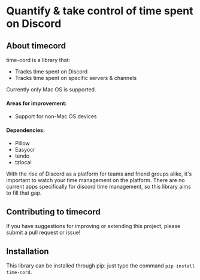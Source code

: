 # Quantify & take control of time spent on Discord
## About timecord

time-cord is a library that:
- Tracks time spent on Discord
- Tracks time spent on specific servers & channels

Currently only Mac OS is supported.

#### Areas for improvement:
- Support for non-Mac OS devices

#### Dependencies:
- Pillow
- Easyocr
- tendo
- tzlocal

With the rise of Discord as a platform for teams and friend groups alike, it's important to watch your time management on the platform. There are no current apps specifically for discord time management, so this library aims to fill that gap.  

## Contributing to timecord

If you have suggestions for improving or extending this project, please submit a pull request or issue!

## Installation

This library can be installed through pip: just type the command  ``pip install time-cord``.
